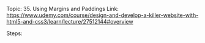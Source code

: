 Topic: 35. Using Margins and Paddings
Link: https://www.udemy.com/course/design-and-develop-a-killer-website-with-html5-and-css3/learn/lecture/27512144#overview



Steps: 









